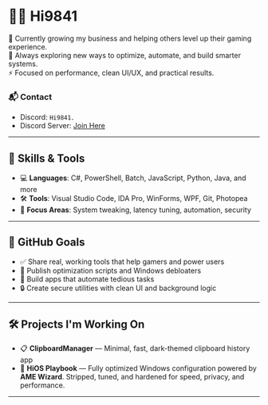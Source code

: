 # 👨‍💻 Hi9841

🎯 Currently growing my business and helping others level up their gaming experience.  
🧠 Always exploring new ways to optimize, automate, and build smarter systems.  
⚡ Focused on performance, clean UI/UX, and practical results.

### 📬 Contact
- Discord: `Hi9841.`
- Discord Server: [Join Here](https://discord.gg/TamrVgRBE4)

---

## 🧰 Skills & Tools

- 💻 **Languages**: C#, PowerShell, Batch, JavaScript, Python, Java, and more  
- 🛠️ **Tools**: Visual Studio Code, IDA Pro, WinForms, WPF, Git, Photopea  
- 🔎 **Focus Areas**: System tweaking, latency tuning, automation, security

---

## 🚀 GitHub Goals

- ✅ Share real, working tools that help gamers and power users  
- 🔧 Publish optimization scripts and Windows debloaters  
- 🤖 Build apps that automate tedious tasks  
- 🔒 Create secure utilities with clean UI and background logic

---

## 🛠️ Projects I'm Working On

- 📋 **ClipboardManager** — Minimal, fast, dark-themed clipboard history app  
- 🧩 **HiOS Playbook** — Fully optimized Windows configuration powered by **AME Wizard**. Stripped, tuned, and hardened for speed, privacy, and performance.

---
